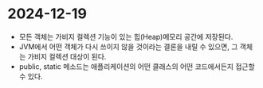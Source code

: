 # 2024-12-19
- 모든 객체는 가비지 컬렉션 기능이 있는 힙(Heap)메모리 공간에 저장된다.
- JVM에서 어떤 객체가 다시 쓰이지 않을 것이라는 결론을 내릴 수 있으면, 그 객체는 가비지 컬렉션 대상이 된다.
- public, static 메소드는 애플리케이션의 어떤 클래스의 어떤 코드에서든지 접근할 수 있다.
